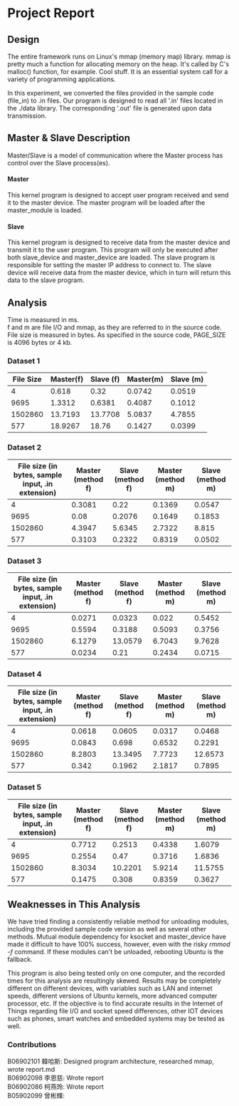 # Project Report

## Design
The entire framework runs on Linux's mmap (memory map) library. mmap is pretty much a function for allocating memory on the heap. It's called by C's malloc() function, for example. Cool stuff. It is an essential system call for a variety of programming applications. <br>

In this experiment, we converted the files provided in the sample code (file_in) to .in files. Our program is designed to read all '.in' files located in the ./data library. The corresponding '.out' file is generated upon data transmission.



## Master & Slave Description <br>
Master/Slave is a model of communication where the Master process has control over the Slave process(es). <br>
#### Master
This kernel program is designed to accept user program received and send it to the master device. The master program will be loaded after the master_module is loaded.

#### Slave
This kernel program is designed to receive data from the master device and transmit it to the user program. This program will only be executed after both slave_device and master_device are loaded. The slave program is responsible for setting the master IP address to connect to. The slave device will receive data from the master device, which in turn will return this data to the slave program.

## Analysis

Time is measured in ms.<br>
f and m are file I/O and mmap, as they are referred to in the source code.<br>
File size is measured in bytes. As specified in the source code, PAGE_SIZE is 4096 bytes or 4 kb.


### Dataset 1
 File Size|Master(f)|Slave (f)|Master(m)| Slave (m)
|---------|---------|---------|---------|--------| 
| 4       | 0.618   | 0.32    | 0.0742  | 0.0519 | 
| 9695    | 1.3312  | 0.6381  | 0.4087  | 0.1012 | 
| 1502860 | 13.7193 | 13.7708 | 5.0837  | 4.7855 | 
| 577     | 18.9267 | 18.76   | 0.1427  | 0.0399 | 

### Dataset 2
|File size (in bytes, sample input, .in extension)|Master (method f)|Slave (method f)|Master (method m)|Slave (method m)|
|-------------------------------------------------|-----------------|----------------|-----------------|----------------|
|4                                                |0.3081           |0.22            |0.1369           |0.0547          |
|9695                                             |0.08             |0.2076          |0.1649           |0.1853          |
|1502860                                          |4.3947           |5.6345          |2.7322           |8.815           |
|577                                              |0.3103           |0.2322          |0.8319           |0.0502          |


### Dataset 3
|File size (in bytes, sample input, .in extension)|Master (method f)|Slave (method f)|Master (method m)|Slave (method m)|
|-------------------------------------------------|-----------------|----------------|-----------------|----------------|
|4                                                |0.0271           |0.0323          |0.022            |0.5452          |
|9695                                             |0.5594           |0.3188          |0.5093           |0.3756          |
|1502860                                          |6.1279           |13.0579         |6.7043           |9.7628          |
|577                                              |0.0234           |0.21            |0.2434           |0.0715          |


### Dataset 4
|File size (in bytes, sample input, .in extension)|Master (method f)|Slave (method f)|Master (method m)|Slave (method m)|
|-------------------------------------------------|-----------------|----------------|-----------------|----------------|
|4                                                |0.0618           |0.0605          |0.0317           |0.0468          |
|9695                                             |0.0843           |0.698           |0.6532           |0.2291          |
|1502860                                          |8.2803           |13.3495         |7.7723           |12.6573         |
|577                                              |0.342            |0.1962          |2.1817           |0.7895          |


### Dataset 5
|File size (in bytes, sample input, .in extension)|Master (method f)|Slave (method f)|Master (method m)|Slave (method m)|
|-------------------------------------------------|-----------------|----------------|-----------------|----------------|
|4                                                |0.7712           |0.2513          |0.4338           |1.6079          |
|9695                                             |0.2554           |0.47            |0.3716           |1.6836          |
|1502860                                          |8.3034           |10.2201         |5.9214           |11.5755         |
|577                                              |0.1475           |0.308           |0.8359           |0.3627          |

## Weaknesses in This Analysis
We have tried finding a consistently reliable method for unloading modules, including the provided sample code version as well as several other methods. Mutual module dependency for ksocket and master_device have made it difficult to have 100% success, however, even with the risky *rmmod -f* command. If these modules can't be unloaded, rebooting Ubuntu is the fallback.

This program is also being tested only on one computer, and the recorded times for this analysis are resultingly skewed. Results may be completely different on different devices, with variables such as LAN and internet speeds, different versions of Ubuntu kernels, more advanced computer processor, etc. If the objective is to find accurate results in the Internet of Things regarding file I/O and socket speed differences, other IOT devices such as phones, smart watches and embedded systems may be tested as well.

### Contributions
B06902101 韓哈斯: Designed program architecture, researched mmap, wrote report.md<br>
B06902098 李恩慈: Wrote report<br>
B06902086 柯燕玲: Wrote report<br>
B05902099 曾彬輝: 
